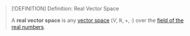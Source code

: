 >[!DEFINITION] Definition: Real Vector Space
>
>A **real vector space** is any [vector space](Vector%20Space.md) $(V,\mathbb{R},+,\cdot)$ over the [field of the real numbers](../../Fields/The%20Real%20Numbers/The%20Real%20Numbers.md).
>